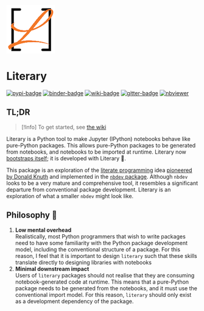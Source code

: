 ![Literary logo with an orange cursive uppercase L inside black square brackets](https://raw.githubusercontent.com/agoose77/literary/master/assets/logo.png)

# Literary 

[![pypi-badge][]][pypi] [![binder-badge][]][binder] [![wiki-badge][]][wiki] [![gitter-badge][]][gitter] [![nbviewer](https://raw.githubusercontent.com/jupyter/design/master/logos/Badges/nbviewer_badge.svg)](https://nbviewer.jupyter.org/github/agoose77/literary/tree/master/src/) 

[gitter-badge]: https://badges.gitter.im/literary-nb/literary.svg
[gitter]: https://gitter.im/literary-nb/literary?utm_source=badge&utm_medium=badge&utm_campaign=pr-badge&utm_content=badge
[binder-badge]: https://mybinder.org/badge_logo.svg
[binder]:
  https://mybinder.org/v2/gh/agoose77/literary/HEAD?urlpath=lab%2Ftree%2Fexamples
[pypi-badge]: https://img.shields.io/pypi/v/literary
[pypi]: https://pypi.org/project/literary
[wiki-badge]: https://img.shields.io/static/v1?label=wiki&message=read&color=green&logo=github
[wiki]: https://github.com/agoose77/literary/wiki

## TL;DR
> [!Info]
> To get started, see [the wiki]

Literary is a Python tool to make Jupyter (IPython) notebooks behave like pure-Python packages. This allows pure-Python packages to be generated from notebooks, and notebooks to be imported at runtime. Literary now [bootstraps itself](https://en.wikipedia.org/wiki/Bootstrapping); it is developed with Literary 🤯.

This package is an exploration of the [literate programming](http://www.literateprogramming.com) idea [pioneered by
 Donald
Knuth](https://www-cs-faculty.stanford.edu/~knuth/lp.html) and implemented in the
 [`nbdev` package](https://github.com/fastai/nbdev). Although `nbdev` looks to be a very
mature and comprehensive tool, it resembles a significant departure from conventional package development. Literary is an
exploration of what a smaller `nbdev` might look like.

## Philosophy 📖
1. **Low mental overhead**   
 Realistically, most Python programmers that wish to write packages need to have some
 familiarity with the Python package development model, including the conventional
structure of a package. For this reason, I feel that it is important to design
`literary` such that these skills translate directly to designing libraries with
notebooks
2. **Minimal downstream impact**  
 Users of `literary` packages should not realise that they are consuming 
 notebook-generated code at runtime. This means that a pure-Python package needs to
 be generated from the notebooks, and it must use the conventional import model. For
 this reason, `literary` should only exist as a development dependency of
 the package.

[the wiki]: https://github.com/agoose77/literary/wiki